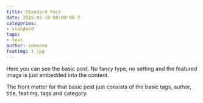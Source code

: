 ```yaml
---
title: Standard Post
date: 2015-02-10 00:00:00 Z
categories:
- standard
tags:
- text
author: someone
featimg: 1.jpg
---
```


Here you can see the basic post. No fancy type, no setting and the featured image is just embedded into the content.

The front matter for that basic post just consists of the basic tags, author, title, featimg, tags and category.